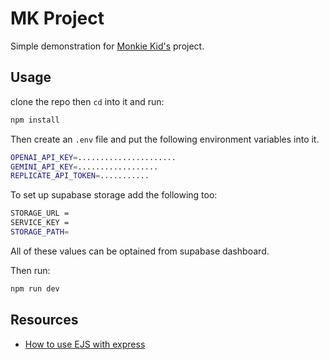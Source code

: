 # MK Project

Simple demonstration for [Monkie Kid's](https://en.wikipedia.org/wiki/Lego_Monkie_Kid) project.

## Usage

clone the repo then `cd` into it and run:

```bash
npm install
```

Then create an `.env` file and put the following environment variables into it.

```bash
OPENAI_API_KEY=......................
GEMINI_API_KEY=..................
REPLICATE_API_TOKEN=...........
```

To set up supabase storage add the following too:

```bash
STORAGE_URL =
SERVICE_KEY =
STORAGE_PATH=
```

All of these values can be optained from supabase dashboard.

Then run:

```bash
npm run dev
```

## Resources
- [How to use EJS with express](https://www.digitalocean.com/community/tutorials/how-to-use-ejs-to-template-your-node-application)
